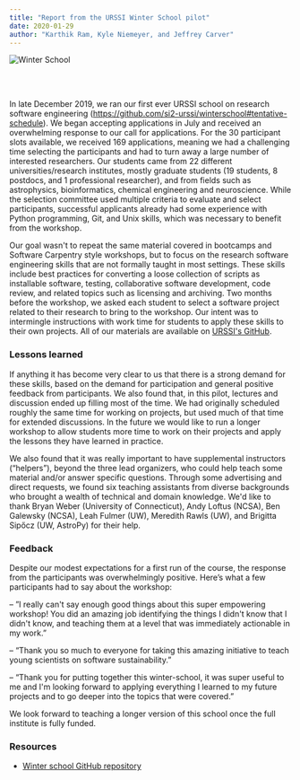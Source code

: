 ```yaml
---
title: "Report from the URSSI Winter School pilot"
date: 2020-01-29
author: "Karthik Ram, Kyle Niemeyer, and Jeffrey Carver"
---
```


![Winter School](https://imgur.com/njacNOL.png)


<br><br>

In late December 2019, we ran our first ever URSSI school on research software engineering (https://github.com/si2-urssi/winterschool#tentative-schedule). We began accepting applications in July and received an overwhelming response to our call for applications. For the 30 participant slots available, we received 169 applications, meaning we had a challenging time selecting the participants and had to turn away a large number of interested researchers. Our students came from 22 different universities/research institutes, mostly graduate students (19 students, 8 postdocs, and 1 professional researcher), and from fields such as astrophysics, bioinformatics, chemical engineering and neuroscience. While the selection committee used multiple criteria to evaluate and select participants, successful applicants already had some experience with Python programming, Git, and Unix skills, which was necessary to benefit from the workshop.

Our goal wasn't to repeat the same material covered in bootcamps and Software Carpentry style workshops, but to focus on the research software engineering skills that are not formally taught in most settings. These skills include best practices for converting a loose collection of scripts as installable software, testing, collaborative software development, code review, and related topics such as licensing and archiving.  Two months before the workshop, we asked each student to select a software project related to their research to bring to the workshop. Our intent was to intermingle instructions with work time for students to apply these skills to their own projects. All of our materials are available on [URSSI's GitHub](https://github.com/si2-urssi/winterschool#tentative-schedule).


### **Lessons learned**

If anything it has become very clear to us that there is a strong demand for these skills, based on the demand for participation and general positive feedback from participants. We also found that, in this pilot, lectures and discussion ended up filling most of the time. We had originally scheduled roughly the same time for working on projects, but used much of that time for extended discussions. In the future we would like to run a longer workshop to allow students more time to work on their projects and apply the lessons they have learned in practice.

We also found that it was really important to have supplemental instructors (“helpers”), beyond the three lead organizers, who could help teach some material and/or answer specific questions. Through some advertising and direct requests, we found six teaching assistants from diverse backgrounds who brought a wealth of technical and domain knowledge. We'd like to thank  Bryan Weber (University of Connecticut),  Andy Loftus (NCSA), Ben Galewsky (NCSA), Leah Fulmer
(UW), Meredith Rawls (UW),  and Brigitta Sipőcz (UW, AstroPy) for their help. 


### **Feedback**

Despite our modest expectations for a first run of the course, the response from the participants was overwhelmingly positive. Here’s what a few participants had to say about the workshop:

– ”I really can't say enough good things about this super empowering workshop! You did an amazing job identifying the things I didn't know that I didn't know, and teaching them at a level that was immediately actionable in my work.”

 – “Thank you so much to everyone for taking this amazing initiative to teach young scientists on software sustainability.”

 – “Thank you for putting together this winter-school, it was super useful to me and I'm looking forward to applying everything I learned to my future projects and to go deeper into the topics that were covered.”

We look forward to teaching a longer version of this school once the full institute is fully funded.

### Resources

- [Winter school GitHub repository](https://github.com/si2-urssi/winterschool)